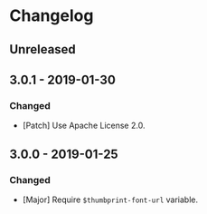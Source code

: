 # Changelog

## Unreleased

## 3.0.1 - 2019-01-30

### Changed

-   [Patch] Use Apache License 2.0.

## 3.0.0 - 2019-01-25

### Changed

-   [Major] Require `$thumbprint-font-url` variable.
